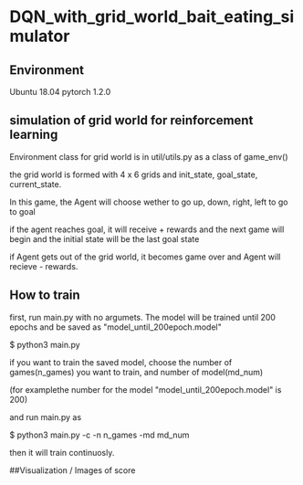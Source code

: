 # DQN_with_grid_world_bait_eating_simulator

## Environment

Ubuntu 18.04
pytorch 1.2.0

## simulation of grid world for reinforcement learning

Environment class for grid world is in util/utils.py as a class of game_env()

the grid world is formed with 4 x 6 grids and init_state, goal_state, current_state.

In this game, the Agent will choose wether to go up, down, right, left to go to goal

if the agent reaches goal, it will receive + rewards and the next game will begin and the initial state will be the last goal state

if Agent gets out of the grid world, it becomes game over and Agent will recieve - rewards.

## How to train

first, run main.py with no argumets. The model will be trained until 200 epochs and be saved as "model_until_200epoch.model"

$ python3 main.py

if you want to train the saved model, choose the number of games(n_games) you want to train, and number of model(md_num)

(for examplethe number for the model "model_until_200epoch.model" is 200)

and run main.py as 

$ python3 main.py -c -n n_games -md md_num

then it will train continuosly.

##Visualization / Images of score
